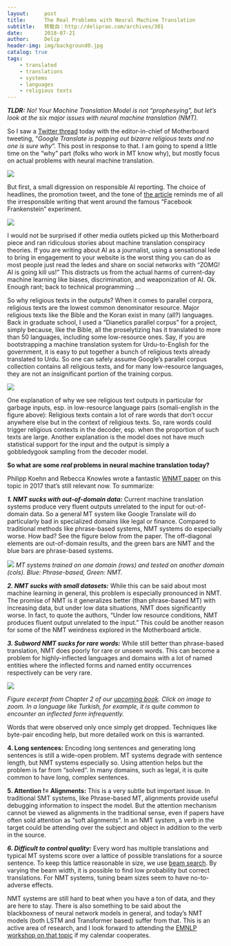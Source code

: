 ```yaml
---
layout:     post
title:      The Real Problems with Neural Machine Translation
subtitle:   转载自：http://deliprao.com/archives/301
date:       2018-07-21
author:     Delip
header-img: img/background0.jpg
catalog: true
tags:
    - translated
    - translations
    - systems
    - languages
    - religious texts
---
```


***TLDR:** No! Your Machine Translation Model is not “prophesying”, but let’s look at the six major issues with neural machine translation (NMT).*

So I saw a [Twitter thread](https://twitter.com/jason_koebler/status/1020360057282867200) today with the editor-in-chief of Motherboard tweeting, “*Google Translate is popping out bizarre religious texts and no one is sure why*“. This post in response to that. I am going to spend a little time on the “why” part (folks who work in MT know why), but mostly focus on actual problems with neural machine translation.

![](https://i1.wp.com/deliprao.com/wp-content/uploads/2018/07/nmt-1.png?resize=604%2C424)


But first, a small digression on responsible AI reporting. The choice of headlines, the promotion tweet, and the tone of [the article](https://motherboard.vice.com/en_us/article/j5npeg/why-is-google-translate-spitting-out-sinister-religious-prophecies) reminds me of all the irresponsible writing that went around the famous “Facebook Frankenstein” experiment.

![](https://i1.wp.com/deliprao.com/wp-content/uploads/2018/07/nmt-2.png?resize=662%2C296)


I would not be surprised if other media outlets picked up this Motherboard piece and ran ridiculous stories about machine translation conspiracy theories. If you are writing about AI as a journalist, using a sensational lede to bring in engagement to your website is the worst thing you can do as most people just read the ledes and share on social networks with “ZOMG! AI is going kill us!” This distracts us from the actual harms of current-day machine learning like biases, discrimination, and weaponization of AI. Ok. Enough rant; back to technical programming …

So why religious texts in the outputs? When it comes to parallel corpora, religious texts are the lowest common denominator resource. Major religious texts like the Bible and the Koran exist in many (all?) languages. Back in graduate school, I used a “Dianetics parallel corpus” for a project, simply because, like the Bible, all the proselytizing has it translated to more than 50 languages, including some low-resource ones. Say, if you are bootstrapping a machine translation system for Urdu-to-English for the government, it is easy to put together a bunch of religious texts already translated to Urdu. So one can safely assume Google’s parallel corpus collection contains all religious texts, and for many low-resource languages, they are not an insignificant portion of the training corpus.

![](https://i2.wp.com/deliprao.com/wp-content/uploads/2018/07/nmt-3.png?resize=1024%2C356)


One explanation of why we see religious text outputs in particular for garbage inputs, esp. in low-resource language pairs (somali-english in the figure above): Religious texts contain a lot of rare words that don’t occur anywhere else but in the context of religious texts. So, rare words could trigger religious contexts in the decoder, esp. when the proportion of such texts are large. Another explanation is the model does not have much statistical support for the input and the output is simply a gobbledygook sampling from the decoder model.

**So what are some *real* problems in neural machine translation today?**

Philipp Koehn and Rebecca Knowles wrote a fantastic [WNMT paper](http://www.aclweb.org/anthology/W/W17/W17-3204.pdf) on this topic in 2017 that’s still relevant now. To summarize:

***1. NMT sucks with out-of-domain data:*** Current machine translation systems produce very fluent outputs unrelated to the input for out-of-domain data. So a general MT system like Google Translate will do particularly bad in specialized domains like legal or finance. Compared to traditional methods like phrase-based systems, NMT systems do especially worse. How bad? See the figure below from the paper. The off-diagonal elements are out-of-domain results, and the green bars are NMT and the blue bars are phrase-based systems.

![](https://i2.wp.com/deliprao.com/wp-content/uploads/2018/07/nmt-ood.png?resize=628%2C365)
*MT systems trained on one domain (rows) and tested on another domain (cols). Blue: Phrase-based, Green: NMT.*

***2. NMT sucks with small datasets:*** While this can be said about most machine learning in general, this problem is especially pronounced in NMT. The promise of NMT is it generalizes better (than phrase-based MT) with increasing data, but under low data situations, NMT does significantly worse. In fact, to quote the authors, “Under low resource conditions, NMT produces fluent output unrelated to the input.” This could be another reason for some of the NMT weirdness explored in the Motherboard article.

***3. Subword NMT sucks for rare words:*** While still better than phrase-based translation, NMT does poorly for rare or unseen words. This can become a problem for highly-inflected languages and domains with a lot of named entities where the inflected forms and named entity occurrences respectively can be very rare.

[![](https://i2.wp.com/deliprao.com/wp-content/uploads/2018/07/turkish-ch2.png?resize=1024%2C596)
](https://i2.wp.com/deliprao.com/wp-content/uploads/2018/07/turkish-ch2.png)

*Figure excerpt from Chapter 2 of our [upcoming book](https://www.amazon.com/Natural-Language-Processing-PyTorch-Applications/dp/1491978236). Click on image to zoom. In a language like Turkish, for example, it is quite common to encounter an inflected form infrequently.*

Words that were observed only once simply get dropped. Techniques like byte-pair encoding help, but more detailed work on this is warranted.

**4. Long sentences:** Encoding long sentences and generating long sentences is still a wide-open problem. MT systems degrade with sentence length, but NMT systems especially so. Using attention helps but the problem is far from “solved”. In many domains, such as legal, it is quite common to have long, complex sentences.

**5. Attention != Alignments:** This is a very subtle but important issue. In traditional SMT systems, like Phrase-based MT, alignments provide useful debugging information to inspect the model. But the attention mechanism cannot be viewed as alignments in the traditional sense, even if papers have often sold attention as “soft alignments”. In an NMT system, a verb in the target could be attending over the subject and object in addition to the verb in the source.

***6. Difficult to control quality:*** Every word has multiple translations and typical MT systems score over a lattice of possible translations for a source sentence. To keep this lattice reasonable in size, we use [beam search](https://en.wikipedia.org/wiki/Beam_search). By varying the beam width, it is possible to find low probability but correct translations. For NMT systems, tuning beam sizes seem to have no-to-adverse effects.

NMT systems are still hard to beat when you have a ton of data, and they are here to stay. There is also something to be said about the blackboxness of neural network models in general, and today’s NMT models (both LSTM and Transformer based) suffer from that. This is an active area of research, and I look forward to attending the [EMNLP workshop on that topic](https://blackboxnlp.github.io/) if my calendar cooperates.
